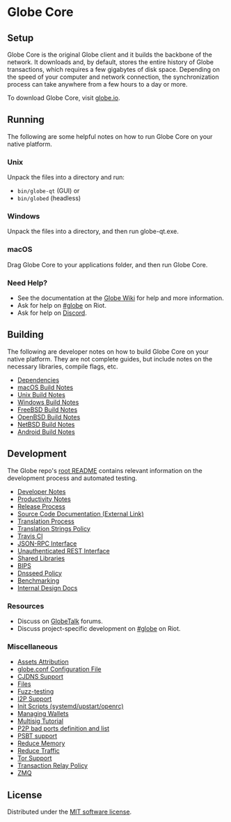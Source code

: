 Globe Core
=============

Setup
---------------------
Globe Core is the original Globe client and it builds the backbone of the network. It downloads and, by default, stores the entire history of Globe transactions, which requires a few gigabytes of disk space. Depending on the speed of your computer and network connection, the synchronization process can take anywhere from a few hours to a day or more.

To download Globe Core, visit [globe.io](https://globe.io/downloads/).

Running
---------------------
The following are some helpful notes on how to run Globe Core on your native platform.

### Unix

Unpack the files into a directory and run:

- `bin/globe-qt` (GUI) or
- `bin/globed` (headless)

### Windows

Unpack the files into a directory, and then run globe-qt.exe.

### macOS

Drag Globe Core to your applications folder, and then run Globe Core.

### Need Help?

* See the documentation at the [Globe Wiki](https://globe.wiki/start)
for help and more information.
* Ask for help on [#globe](https://riot.im/app/#/room/#globe:matrix.org) on Riot.
* Ask for help on [Discord](https://discord.me/globe).

Building
---------------------
The following are developer notes on how to build Globe Core on your native platform. They are not complete guides, but include notes on the necessary libraries, compile flags, etc.

- [Dependencies](dependencies.md)
- [macOS Build Notes](build-osx.md)
- [Unix Build Notes](build-unix.md)
- [Windows Build Notes](build-windows.md)
- [FreeBSD Build Notes](build-freebsd.md)
- [OpenBSD Build Notes](build-openbsd.md)
- [NetBSD Build Notes](build-netbsd.md)
- [Android Build Notes](build-android.md)

Development
---------------------
The Globe repo's [root README](/README.md) contains relevant information on the development process and automated testing.

- [Developer Notes](developer-notes.md)
- [Productivity Notes](productivity.md)
- [Release Process](release-process.md)
- [Source Code Documentation (External Link)](https://doxygen.globecore.org/)
- [Translation Process](translation_process.md)
- [Translation Strings Policy](translation_strings_policy.md)
- [Travis CI](travis-ci.md)
- [JSON-RPC Interface](JSON-RPC-interface.md)
- [Unauthenticated REST Interface](REST-interface.md)
- [Shared Libraries](shared-libraries.md)
- [BIPS](bips.md)
- [Dnsseed Policy](dnsseed-policy.md)
- [Benchmarking](benchmarking.md)
- [Internal Design Docs](design/)

### Resources
* Discuss on [GlobeTalk](https://globetalk.org/index.php?topic=1835782.0) forums.
* Discuss project-specific development on [#globe](https://riot.im/app/#/room/#globe-dev:matrix.org) on Riot.

### Miscellaneous
- [Assets Attribution](assets-attribution.md)
- [globe.conf Configuration File](globe-conf.md)
- [CJDNS Support](cjdns.md)
- [Files](files.md)
- [Fuzz-testing](fuzzing.md)
- [I2P Support](i2p.md)
- [Init Scripts (systemd/upstart/openrc)](init.md)
- [Managing Wallets](managing-wallets.md)
- [Multisig Tutorial](multisig-tutorial.md)
- [P2P bad ports definition and list](p2p-bad-ports.md)
- [PSBT support](psbt.md)
- [Reduce Memory](reduce-memory.md)
- [Reduce Traffic](reduce-traffic.md)
- [Tor Support](tor.md)
- [Transaction Relay Policy](policy/README.md)
- [ZMQ](zmq.md)

License
---------------------
Distributed under the [MIT software license](/COPYING).
